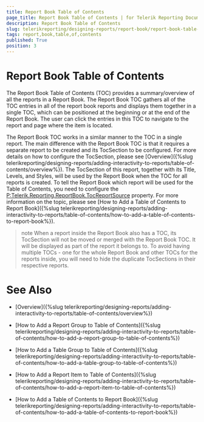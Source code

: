 ```yaml
---
title: Report Book Table of Contents
page_title: Report Book Table of Contents | for Telerik Reporting Documentation
description: Report Book Table of Contents
slug: telerikreporting/designing-reports/report-book/report-book-table-of-contents
tags: report,book,table,of,contents
published: True
position: 3
---
```


# Report Book Table of Contents



The Report Book Table of Contents (TOC) provides a summary/overview of all the reports in a Report Book. The Report Book TOC gathers all of the TOC entries in all
        of the report book reports and displays them together in a single TOC, which can be positioned at the beginning or at the end of the Report Book.
        The user can click the entries in this TOC to navigate to the report and page where the item is located.
      

The Report Book TOC works in a similar manner to the TOC in a single report. The main difference with the Report Book TOC is that it requires a separate report
        to be created and its TocSection to be configured. For more details on how to configure the TocSection, please see [Overview]({%slug telerikreporting/designing-reports/adding-interactivity-to-reports/table-of-contents/overview%}).
        The TocSection of this report, together with its Title, Levels, and Styles, will be used by the Report Book when the TOC for all reports is created.
        To tell the Report Book which report will be used for the Table of Contents, you need to configure the
        [P:Telerik.Reporting.ReportBook.TocReportSource]() property.
        For more information on the topic, please see [How to Add a Table of Contents to Report Book]({%slug telerikreporting/designing-reports/adding-interactivity-to-reports/table-of-contents/how-to-add-a-table-of-contents-to-report-book%}).
      

>note When a report inside the Report Book also has a TOC, its TocSection will not be moved or merged with the Report Book TOC. It will be displayed as part of the report it belongs to.           To avoid having multiple TOCs - one for the whole Report Book and other TOCs for the reports inside, you will need to hide the duplicate TocSections in their respective reports.        


# See Also


 * [Overview]({%slug telerikreporting/designing-reports/adding-interactivity-to-reports/table-of-contents/overview%})

 * [How to Add a Report Group to Table of Contents]({%slug telerikreporting/designing-reports/adding-interactivity-to-reports/table-of-contents/how-to-add-a-report-group-to-table-of-contents%})

 * [How to Add a Table Group to Table of Contents]({%slug telerikreporting/designing-reports/adding-interactivity-to-reports/table-of-contents/how-to-add-a-table-group-to-table-of-contents%})

 * [How to Add a Report Item to Table of Contents]({%slug telerikreporting/designing-reports/adding-interactivity-to-reports/table-of-contents/how-to-add-a-report-item-to-table-of-contents%})

 * [How to Add a Table of Contents to Report Book]({%slug telerikreporting/designing-reports/adding-interactivity-to-reports/table-of-contents/how-to-add-a-table-of-contents-to-report-book%})
